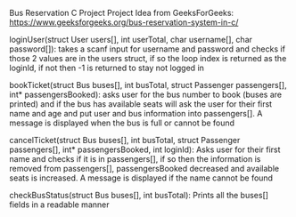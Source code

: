 Bus Reservation C Project
Project Idea from GeeksForGeeks: https://www.geeksforgeeks.org/bus-reservation-system-in-c/

loginUser(struct User users[], int userTotal, char username[], char password[]):
takes a scanf input for username and password and checks if those 2 values are in the users struct, if so the loop index is returned as the loginId, if not then -1 is returned to stay not logged in

bookTicket(struct Bus buses[], int busTotal, struct Passenger passengers[], int* passengersBooked):
asks user for the bus number to book (buses are printed) and if the bus has available seats will ask the user for their first name and age and put user and bus information into passengers[].
A message is displayed when the bus is full or cannot be found

cancelTicket(struct Bus buses[], int busTotal, struct Passenger passengers[], int* passengersBooked, int loginId):
Asks user for their first name and checks if it is in passengers[], if so then the information is removed from passengers[], passengersBooked decreased and available seats is increased. A message is displayed
if the name cannot be found

checkBusStatus(struct Bus buses[], int busTotal):
Prints all the buses[] fields in a readable manner
